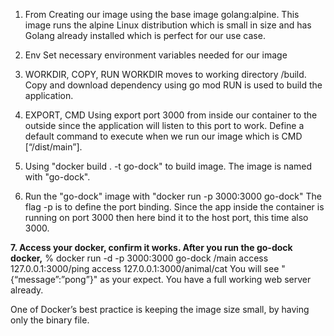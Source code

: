 1. From Creating our image using the base image golang:alpine. This image runs the alpine Linux distribution which is
   small in size and has Golang already installed which is perfect for our use case.

2. Env Set necessary environment variables needed for our image

3. WORKDIR, COPY, RUN WORKDIR moves to working directory /build. Copy and download dependency using go mod RUN is used
   to build the application.

4. EXPORT, CMD Using export port 3000 from inside our container to the outside since the application will listen to this
   port to work. Define a default command to execute when we run our image which is CMD [“/dist/main”].

5. Using "docker build . -t go-dock" to build image. The image is named with "go-dock".

6. Run the "go-dock" image with "docker run -p 3000:3000 go-dock"
   The flag -p is to define the port binding. Since the app inside the container is running on port 3000 then here bind
   it to the host port, this time also 3000.

**7. Access your docker, confirm it works. After you run the go-dock docker,**
% docker run -d -p 3000:3000 go-dock /main access 127.0.0.1:3000/ping access 127.0.0.1:3000/animal/cat You will see "
{“message”:”pong”}" as your expect. You have a full working web server already.

One of Docker’s best practice is keeping the image size small, by having only the binary file.
